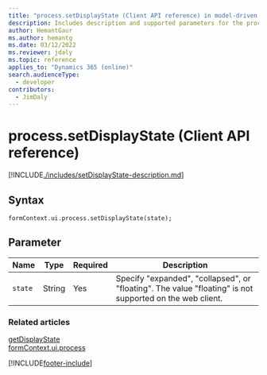 ```yaml
---
title: "process.setDisplayState (Client API reference) in model-driven apps"
description: Includes description and supported parameters for the process.setDisplayState method.
author: HemantGaur
ms.author: hemantg
ms.date: 03/12/2022
ms.reviewer: jdaly
ms.topic: reference
applies_to: "Dynamics 365 (online)"
search.audienceType: 
  - developer
contributors:
  - JimDaly
---
```

# process.setDisplayState (Client API reference)



[!INCLUDE[./includes/setDisplayState-description.md](./includes/setDisplayState-description.md)]

## Syntax

`formContext.ui.process.setDisplayState(state);`

## Parameter

|Name|Type|Required|Description|
|--|--|--|--|
|`state`|String|Yes|Specify "expanded", "collapsed", or "floating". The value "floating" is not supported on the web client.|

### Related articles

[getDisplayState](getDisplayState.md)   
[formContext.ui.process](../formContext-ui-process.md)

[!INCLUDE[footer-include](../../../../../includes/footer-banner.md)]
